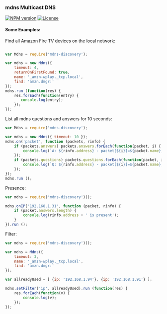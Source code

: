 ### mdns Multicast DNS
<!--
[![Tests](http://img.shields.io/travis/soef/soef/master.svg)](https://travis-ci.org/soef/soef)
[![Build status](https://ci.appveyor.com/api/projects/status/njb3gh6f49motmuk?svg=true)](https://ci.appveyor.com/project/soef/soef)
-->
[![NPM version](http://img.shields.io/npm/v/mdns-discovery.svg)](https://www.npmjs.com/package/mdns-discovery)
[![License](https://img.shields.io/badge/license-MIT-blue.svg?style=flat)](https://github.com/soef/soef/blob/master/LICENSE)


#### Some Examples:

Find all Amazon Fire TV devices on the local network:
```js

var Mdns = require('mdns-discovery');

var mdns = new Mdns({
    timeout: 4,
    returnOnFirstFound: true,
    name: '_amzn-wplay._tcp.local',
    find: 'amzn.dmgr:'
});
mdns.run (function(res) {
    res.forEach(function(entry) {
       console.log(entry);
    });
});
```

List all mdns questions and answers for 10 seconds:
```js
var Mdns = require('mdns-discovery');

var mdns = new Mdns({ timeout: 10 });
mdns.on('packet', function (packets, rinfo) {
    if (packets.answers) packets.answers.forEach(function(packet, i) {
        console.log(`A: ${rinfo.address} - packet[${i}]=${packet.name}, type=${packet.type}, class=${packet.class}, ttl=${packet.ttl}}`);
    });
    if (packets.questions) packets.questions.forEach(function(packet, i) {
        console.log(`Q: ${rinfo.address} - packet[${i}]=${packet.name}, type=${packet.type}, class=${packet.class}, ttl=${packet.ttl}}`);
    });
});
mdns.run ();
```

Presence:
```js
var mdns = require('mdns-discovery')();

mdns.onIP('192.168.1.31', function (packet, rinfo) {
    if (packet.answers.length) {
        console.log(rinfo.address + ' is present');
    }
}).run ();
```

Filter:
```js
var mdns = require('mdns-discovery')();

var mdns = Mdns({
    timeout: 3,
    name: '_amzn-wplay._tcp.local',
    find: 'amzn.dmgr:'
});

var allreadyUsed = [ {ip: '192.168.1.94'}, {ip: '192.168.1.91'} ];

mdns.setFilter('ip', allreadyUsed).run (function(res) {
    res.forEach(function(v) {
        console.log(v);
    });
});
```


